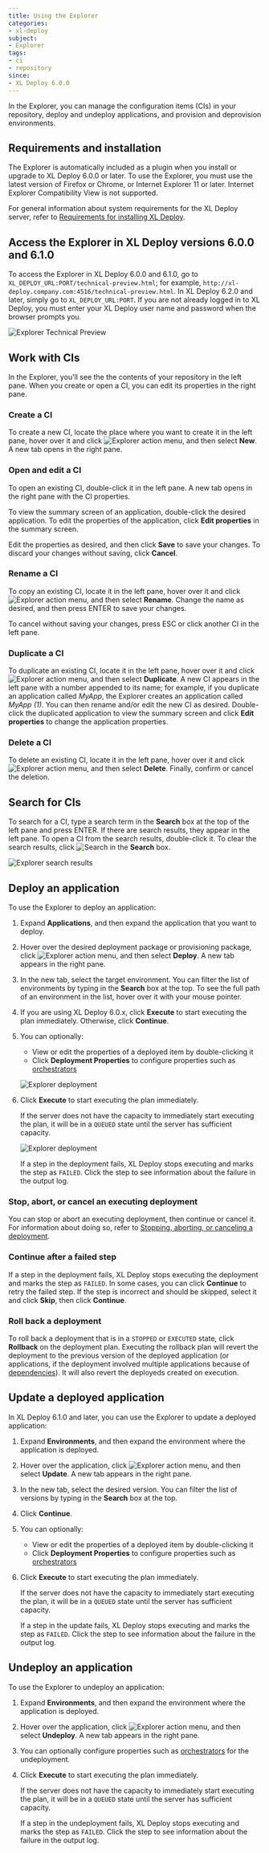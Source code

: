 ```yaml
---
title: Using the Explorer
categories:
- xl-deploy
subject:
- Explorer
tags:
- ci
- repository
since:
- XL Deploy 6.0.0
---
```


In the Explorer, you can manage the configuration items (CIs) in your repository, deploy and undeploy applications, and provision and deprovision environments.

## Requirements and installation

The Explorer is automatically included as a plugin when you install or upgrade to XL Deploy 6.0.0 or later. To use the Explorer, you must use the latest version of Firefox or Chrome, or Internet Explorer 11 or later. Internet Explorer Compatibility View is not supported.

For general information about system requirements for the XL Deploy server, refer to [Requirements for installing XL Deploy](/xl-deploy/concept/requirements-for-installing-xl-deploy.html).

## Access the Explorer in XL Deploy versions 6.0.0 and 6.1.0

To access the Explorer in XL Deploy 6.0.0 and 6.1.0, go to `XL_DEPLOY_URL:PORT/technical-preview.html`; for example, `http://xl-deploy.company.com:4516/technical-preview.html`. In XL Deploy 6.2.0 and later, simply go to `XL_DEPLOY_URL:PORT`. If you are not already logged in to XL Deploy, you must enter your XL Deploy user name and password when the browser prompts you.

![Explorer Technical Preview](images/explorer.png)

## Work with CIs

In the Explorer, you'll see the the contents of your repository in the left pane. When you create or open a CI, you can edit its properties in the right pane.

### Create a CI

To create a new CI, locate the place where you want to create it in the left pane, hover over it and click ![Explorer action menu](/images/menu_three_dots.png), and then select **New**. A new tab opens in the right pane.

### Open and edit a CI

To open an existing CI, double-click it in the left pane. A new tab opens in the right pane with the CI properties.

To view the summary screen of an application, double-click the desired application. To edit the properties of the application, click **Edit properties** in the summary screen.

Edit the properties as desired, and then click **Save** to save your changes. To discard your changes without saving, click **Cancel**.

### Rename a CI

To copy an existing CI, locate it in the left pane, hover over it and click ![Explorer action menu](/images/menu_three_dots.png), and then select **Rename**. Change the name as desired, and then press ENTER to save your changes.

To cancel without saving your changes, press ESC or click another CI in the left pane.

### Duplicate a CI

To duplicate an existing CI, locate it in the left pane, hover over it and click ![Explorer action menu](/images/menu_three_dots.png), and then select **Duplicate**. A new CI appears in the left pane with a number appended to its name; for example, if you duplicate an application called _MyApp_, the Explorer creates an application called _MyApp (1)_. You can then rename and/or edit the new CI as desired. Double-click the duplicated application to view the summary screen and click **Edit properties** to change the application properties.

### Delete a CI

To delete an existing CI, locate it in the left pane, hover over it and click ![Explorer action menu](/images/menu_three_dots.png), and then select **Delete**. Finally, confirm or cancel the deletion.

## Search for CIs

To search for a CI, type a search term in the **Search** box at the top of the left pane and press ENTER. If there are search results, they appear in the left pane. To open a CI from the search results, double-click it. To clear the search results, click ![Search](/images/cancel-search.png) in the **Search** box.

![Explorer search results](images/explorer-search-results.png)

## Deploy an application

To use the Explorer to deploy an application:

1. Expand **Applications**, and then expand the application that you want to deploy.
1. Hover over the desired deployment package or provisioning package, click ![Explorer action menu](/images/menu_three_dots.png), and then select **Deploy**. A new tab appears in the right pane.
1. In the new tab, select the target environment. You can filter the list of environments by typing in the **Search** box at the top. To see the full path of an environment in the list, hover over it with your mouse pointer.
1. If you are using XL Deploy 6.0.x, click **Execute** to start executing the plan immediately. Otherwise, click **Continue**.
1. You can optionally:

    * View or edit the properties of a deployed item by double-clicking it
    * Click **Deployment Properties** to configure properties such as [orchestrators](/xl-deploy/concept/understanding-orchestrators.html)

    ![Explorer deployment](images/explorer-deploy-02.png)

1. Click **Execute** to start executing the plan immediately.

    If the server does not have the capacity to immediately start executing the plan, it will be in a `QUEUED` state until the server has sufficient capacity.

    ![Explorer deployment](images/explorer-deploy-03.png)

    If a step in the deployment fails, XL Deploy stops executing and marks the step as `FAILED`. Click the step to see information about the failure in the output log.

### Stop, abort, or cancel an executing deployment

You can stop or abort an executing deployment, then continue or cancel it. For information about doing so, refer to [Stopping, aborting, or canceling a deployment](/xl-deploy/how-to/stop-abort-or-cancel-a-deployment.html).

### Continue after a failed step

If a step in the deployment fails, XL Deploy stops executing the deployment and marks the step as `FAILED`. In some cases, you can click **Continue** to retry the failed step. If the step is incorrect and should be skipped, select it and click **Skip**, then click **Continue**.

### Roll back a deployment

To roll back a deployment that is in a `STOPPED` or `EXECUTED` state, click **Rollback** on the deployment plan. Executing the rollback plan will revert the deployment to the previous version of the deployed application (or applications, if the deployment involved multiple applications because of [dependencies](/xl-deploy/concept/application-dependencies-in-xl-deploy.html)). It will also revert the deployeds created on execution.

## Update a deployed application

In XL Deploy 6.1.0 and later, you can use the Explorer to update a deployed application:

1. Expand **Environments**, and then expand the environment where the application is deployed.
1. Hover over the application, click ![Explorer action menu](/images/menu_three_dots.png), and then select **Update**. A new tab appears in the right pane.
1. In the new tab, select the desired version. You can filter the list of versions by typing in the **Search** box at the top.
1. Click **Continue**.
1. You can optionally:

    * View or edit the properties of a deployed item by double-clicking it
    * Click **Deployment Properties** to configure properties such as [orchestrators](/xl-deploy/concept/understanding-orchestrators.html)

1. Click **Execute** to start executing the plan immediately.

    If the server does not have the capacity to immediately start executing the plan, it will be in a `QUEUED` state until the server has sufficient capacity.

    If a step in the update fails, XL Deploy stops executing and marks the step as `FAILED`. Click the step to see information about the failure in the output log.

## Undeploy an application

To use the Explorer to undeploy an application:

1. Expand **Environments**, and then expand the environment where the application is deployed.
1. Hover over the application, click ![Explorer action menu](/images/menu_three_dots.png), and then select **Undeploy**. A new tab appears in the right pane.
1. You can optionally configure properties such as [orchestrators](/xl-deploy/concept/understanding-orchestrators.html) for the undeployment.
1. Click **Execute** to start executing the plan immediately.

    If the server does not have the capacity to immediately start executing the plan, it will be in a `QUEUED` state until the server has sufficient capacity.

    If a step in the undeployment fails, XL Deploy stops executing and marks the step as `FAILED`. Click the step to see information about the failure in the output log.
